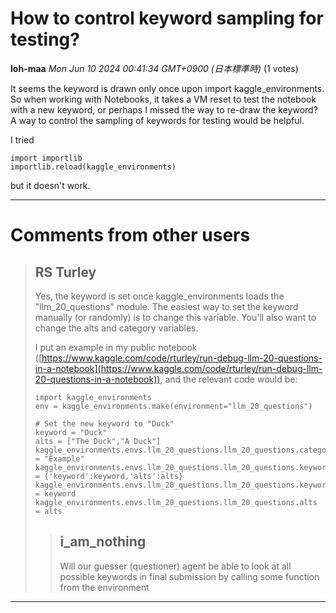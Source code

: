 # How to control keyword sampling for testing?

**loh-maa** *Mon Jun 10 2024 00:41:34 GMT+0900 (日本標準時)* (1 votes)

It seems the keyword is drawn only once upon import kaggle_environments. So when working with Notebooks, it takes a VM reset to test the notebook with a new keyword, or perhaps I missed the way to re-draw the keyword? A way to control the sampling of keywords for testing would be helpful.

I tried

```
import importlib
importlib.reload(kaggle_environments)

```

but it doesn't work.



---

 # Comments from other users

> ## RS Turley
> 
> Yes, the keyword is set once kaggle_environments loads the "llm_20_questions" module. The easiest way to set the keyword manually (or randomly) is to change this variable. You'll also want to change the alts and category variables. 
> 
> I put an example in my public notebook ([https://www.kaggle.com/code/rturley/run-debug-llm-20-questions-in-a-notebook](https://www.kaggle.com/code/rturley/run-debug-llm-20-questions-in-a-notebook)), and the relevant code would be:
> 
> ```
> import kaggle_environments
> env = kaggle_environments.make(environment="llm_20_questions")
> 
> # Set the new keyword to "Duck"
> keyword = "Duck"
> alts = ["The Duck","A Duck"]
> kaggle_environments.envs.llm_20_questions.llm_20_questions.category = "Example"
> kaggle_environments.envs.llm_20_questions.llm_20_questions.keyword_obj = {'keyword':keyword,'alts':alts}
> kaggle_environments.envs.llm_20_questions.llm_20_questions.keyword = keyword
> kaggle_environments.envs.llm_20_questions.llm_20_questions.alts = alts
> 
> ```
> 
> 
> 
> > ## i_am_nothing
> > 
> > Will our guesser (questioner) agent be able to look at all possible keywords in final submission by calling some function from the environment
> > 
> > 
> > 


---

